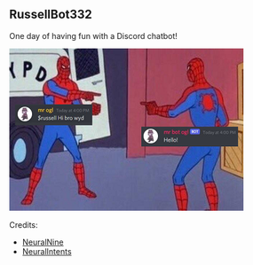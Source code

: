 ## RussellBot332

One day of having fun with a Discord chatbot!

![Meme](https://github.com/RussellDash332/RussellBot332/blob/main/meme.png)

Credits:
- [NeuralNine](https://www.youtube.com/watch?v=urlkrueSXpI)
- [NeuralIntents](https://github.com/NeuralNine/neuralintents)